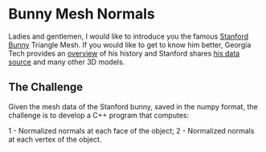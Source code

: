 # Bunny Mesh Normals

Ladies and gentlemen, I would like to introduce you the famous [Stanford Bunny](https://en.wikipedia.org/wiki/Stanford_bunny) Triangle Mesh. If you would like to get to know him better, Georgia Tech provides an [overview](https://www.cc.gatech.edu/~turk/bunny/bunny.html) of his history and Stanford shares [his data source](http://graphics.stanford.edu/data/3Dscanrep/) and many other 3D models.

## The Challenge

Given the mesh data of the Stanford bunny, saved in the numpy format, the challenge is to develop a C++ program that computes:

1 - Normalized normals at each face of the object;
2 - Normalized normals at each vertex of the object.
